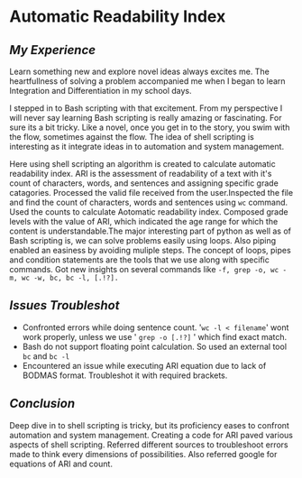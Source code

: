 # Automatic Readability Index
## *My Experience* 
Learn something new and explore novel ideas always excites me. The heartfullness of solving a problem accompanied me when I began to learn Integration and Differentiation in my school days. 

I stepped in to Bash scripting with that excitement. From my perspective I will never say learning Bash scripting is really amazing or fascinating. For sure its a bit tricky. Like a novel, once you get in to the story, you swim with the flow, sometimes against the flow. The idea of shell scripting is interesting as it integrate ideas in to automation and system management. 

Here using shell scripting an algorithm is created to calculate automatic readability index. ARI is the assessment of readability of a text with it's count of characters, words, and sentences and assigning specific grade catagories. Processed the valid file received from the user.Inspected the file and find the count of characters, words and sentences using `wc` command. Used the counts to calculate Aotomatic readability index. Composed grade levels with the value of ARI, which indicated the age range for which the content is understandable.The major interesting part of python as well as of Bash scripting is, we can solve problems easily using loops. Also piping enabled an easiness by avoiding muliple steps. The concept of loops, pipes and condition statements are the tools that we use along with specific commands. Got new insights on several commands like `-f, grep -o, wc -m, wc -w, bc, bc -l, [.!?].`

## *Issues Troubleshot*
- Confronted errors while doing sentence count. '`wc -l < filename`' wont work properly, unless we use ' `grep -o [.!?]` ' which find exact match.
- Bash do not support floating point calculation. So used an external tool `bc` and `bc -l`
- Encountered an issue while executing ARI equation due to lack of BODMAS format. Troubleshot it with required brackets.
## *Conclusion*
Deep dive in to shell scripting is tricky, but its proficiency eases to confront automation and system management. Creating a code for ARI paved various aspects of shell scripting. Referred different sources to troubleshoot errors made to think every dimensions of possibilities. Also referred google for equations of ARI and count.






